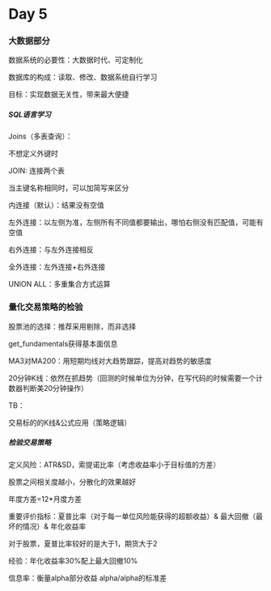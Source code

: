 # Day 5

### 大数据部分

数据系统的必要性：大数据时代、可定制化

数据库的构成：读取、修改、数据系统自行学习

目标：实现数据无关性，带来最大便捷

##### SQL语言学习

Joins（多表查询）：

不想定义外键时

JOIN: 连接两个表

当主键名称相同时，可以加简写来区分

内连接（默认）：结果没有空值

左外连接：以左侧为准，左侧所有不同值都要输出，哪怕右侧没有匹配值，可能有空值

右外连接：与左外连接相反

全外连接：左外连接+右外连接

UNION ALL：多重集合方式运算

### 量化交易策略的检验

股票池的选择：推荐采用剔除，而非选择

get_fundamentals获得基本面信息

MA3对MA200：用短期均线对大趋势跟踪，提高对趋势的敏感度

20分钟K线：依然在抓趋势（回测的时候单位为分钟，在写代码的时候需要一个计数器判断美20分钟操作）

TB：

交易标的的K线&公式应用（策略逻辑）

##### 检验交易策略

定义风险：ATR&SD，索提诺比率（考虑收益率小于目标值的方差）

股票之间相关度越小，分散化的效果越好

年度方差=12*月度方差

重要评价指标：夏普比率（对于每一单位风险能获得的超额收益）& 最大回撤（最坏的情况）& 年化收益率

对于股票，夏普比率较好的是大于1，期货大于2

经验：年化收益率30%配上最大回撤10%

信息率：衡量alpha部分收益  alpha/alpha的标准差

